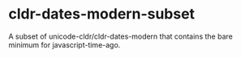 # cldr-dates-modern-subset

A subset of unicode-cldr/cldr-dates-modern that contains the bare minimum for javascript-time-ago.
